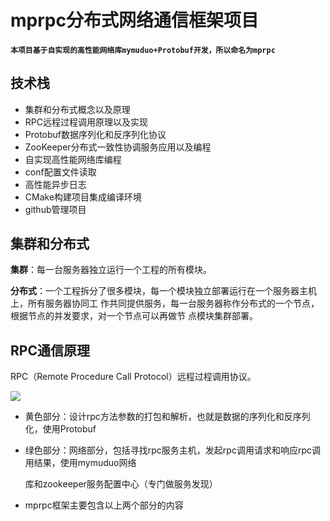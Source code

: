 # mprpc分布式网络通信框架项目

#### `本项目基于自实现的高性能网络库mymuduo+Protobuf开发，所以命名为mprpc`

## 技术栈

- 集群和分布式概念以及原理
- RPC远程过程调用原理以及实现
- Protobuf数据序列化和反序列化协议
- ZooKeeper分布式一致性协调服务应用以及编程
- 自实现高性能网络库编程
- conf配置文件读取
- 高性能异步日志
- CMake构建项目集成编译环境
- github管理项目

## 集群和分布式

**集群**：每一台服务器独立运行一个工程的所有模块。

**分布式**：一个工程拆分了很多模块，每一个模块独立部署运行在一个服务器主机上，所有服务器协同工
作共同提供服务，每一台服务器称作分布式的一个节点，根据节点的并发要求，对一个节点可以再做节
点模块集群部署。

## RPC通信原理

RPC（Remote Procedure Call Protocol）远程过程调用协议。

![](/home/liuchen/图片/RPC通信原理.png)

- 黄色部分：设计rpc方法参数的打包和解析，也就是数据的序列化和反序列化，使用Protobuf

- 绿色部分：网络部分，包括寻找rpc服务主机，发起rpc调用请求和响应rpc调用结果，使用mymuduo网络

  库和zookeeper服务配置中心（专门做服务发现）

- mprpc框架主要包含以上两个部分的内容

